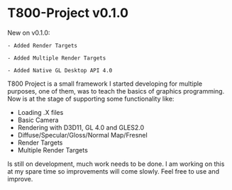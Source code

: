 # T800-Project v0.1.0

New on v0.1.0:

	- Added Render Targets
	
	- Added Multiple Render Targets
	
	- Added Native GL Desktop API 4.0
	
	

T800 Project is a small framework I started developing for multiple purposes,
one of them, was to teach the basics of graphics programming. Now is at the
stage of supporting some functionality like:

- Loading .X files
- Basic Camera
- Rendering with D3D11, GL 4.0 and GLES2.0
- Diffuse/Specular/Gloss/Normal Map/Fresnel
- Render Targets
- Multiple Render Targets

Is still on development, much work needs to be done. I am working on this at my spare time
so improvements will come slowly. Feel free to use and improve.
